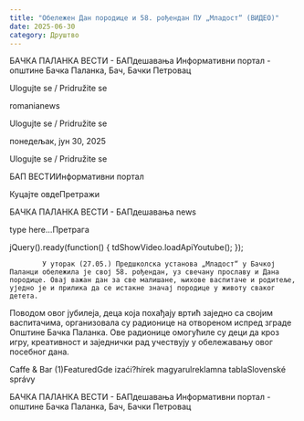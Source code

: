 ```yaml
---
title: "Обележен Дан породице и 58. рођендан ПУ „Младост“ (ВИДЕО)"
date: 2025-06-30
category: Друштво
---
```


БАЧКА ПАЛАНКА ВЕСТИ - БАПдешавања Информативни портал - општине Бачка Паланка, Бач, Бачки Петровац

Ulogujte se / Pridružite se

romanianews

Ulogujte se / Pridružite se

понедељак, јун 30, 2025

Ulogujte se / Pridružite se

БАП ВЕСТИИнформативни портал

Куцајте овдеПретражи

БАЧКА ПАЛАНКА ВЕСТИ - БАПдешавања news

type here...Претрага

jQuery().ready(function() {
                            tdShowVideo.loadApiYoutube(); 
                        });
                        
                    
            У уторак (27.05.) Предшколска установа „Младост“ у Бачкој Паланци обележила је свој 58. рођендан, уз свечану прославу и Дана породице. Овај важан дан за све малишане, њихове васпитаче и родитеље, уједно је и прилика да се истакне значај породице у животу сваког детета.

Поводом овог јубилеја, деца која похађају вртић заједно са својим васпитачима, организовала су радионице на отвореном испред зграде Општине Бачка Паланка. Ове радионице омогућиле су деци да кроз игру, креативност и заједнички рад учествују у обележавању овог посебног дана.

Caffe & Bar (1)FeaturedGde izaći?hírek magyarulreklamna tablaSlovenské správy

БАЧКА ПАЛАНКА ВЕСТИ - БАПдешавања Информативни портал - општине Бачка Паланка, Бач, Бачки Петровац
